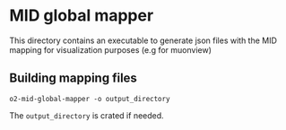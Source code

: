 <!-- doxy
\page refMUONMIDGlobalMappingExe MID global mapping executable
/doxy -->

# MID global mapper

This directory contains an executable to generate json files with the MID mapping for visualization purposes (e.g for muonview)

## Building mapping files

```shell
o2-mid-global-mapper -o output_directory
```

The `output_directory` is crated if needed.
